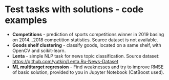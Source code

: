 # Test tasks with solutions - code examples

- **Competitions** - prediction of sports competitions winner in 2019 basing on 2014...2018 competition statistics. Source dataset is not available.
- **Goods shelf clustering** - classify goods, located on a same shelf, with OpenCV and scikit-learn.
- **Lenta** - simple NLP task for news topic classification. Source dataset: https://github.com/yutkin/Lenta.Ru-News-Dataset
- **ML multitarget regression** - Find weaknesses and try to improve RMSE of basic solution, provided to you in Jupyter Notebook (CatBoost used).

